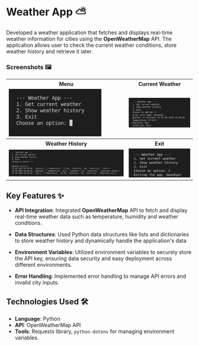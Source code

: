 # Weather App ⛅️

Developed a weather application that fetches and displays real-time weather information for cities using the <strong>OpenWeatherMap</strong> API. The application allows user to check the current weather conditions, store weather history and retrieve it later.

### Screenshots 🖼️

<table>
    <tr>
        <th>Menu</th>
        <th>Current Weather</th>
    </tr>
    <tr>
        <td>
            <img src="./screenshots/screen_shot_1.png" />
        </td>
        <td>
            <img src="./screenshots/screen_shot_2.png" />
        </td>
    </tr>
    <tr>
        <th>Weather History</th>
        <th>Exit</th>
    </tr>
    <tr>
        <td>
            <img src="./screenshots/screen_shot_3.png" />
        </td>
        <td>
            <img src="./screenshots/screen_shot_4.png" />
        </td>
    </tr>
</table>

## Key Features ✨

- **API Integration**: Integrated <strong>OpenWeatherMap</strong> API to fetch and display real-time weather data such as temperature, humidity and weather conditions.

- **Data Structures**: Used Python data structures like lists and dictionaries to store weather history and dynamically handle the application's data

- **Environment Variables**: Utilized environment variables to securely store the API key, ensuring data security and easy deployment across different environments.

- **Error Handling**: Implemented error handling to manage API errors and invalid city inputs.

## Technologies Used 🛠️

- **Language**: Python
- **API**: OpenWeatherMap API
- **Tools**: Requests library, `python-dotenv` for managing environment variables.
